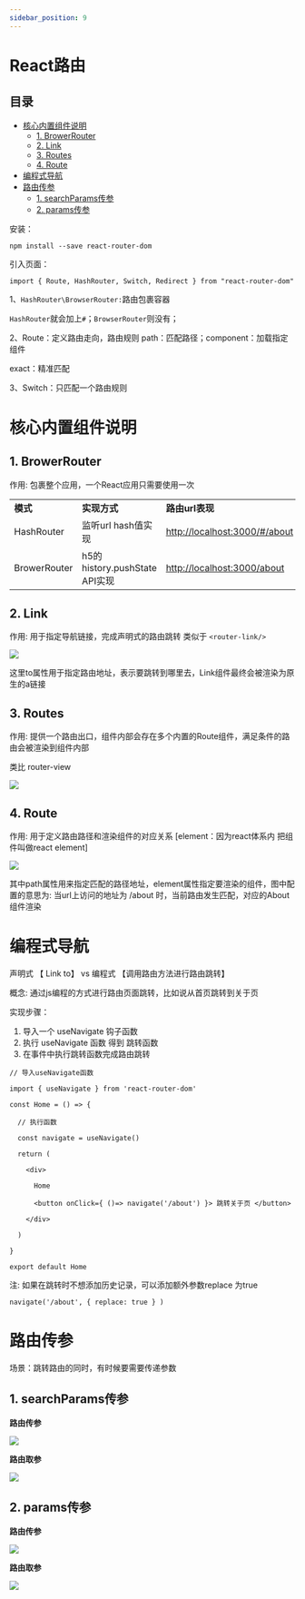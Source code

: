 ```yaml
---
sidebar_position: 9
---
```

# React路由

## 目录

- [核心内置组件说明](#核心内置组件说明)
  - [1. BrowerRouter](#1-BrowerRouter)
  - [2. Link](#2-Link)
  - [3. Routes](#3-Routes)
  - [4. Route](#4-Route)
- [编程式导航  ](#编程式导航--)
- [路由传参](#路由传参)
  - [1. searchParams传参](#1-searchParams传参)
  - [2. params传参](#2-params传参)

安装：

```react&#x20;jsx
npm install --save react-router-dom
```

引入页面：

```react&#x20;jsx
import { Route, HashRouter, Switch, Redirect } from "react-router-dom"
```

1、`HashRouter\BrowserRouter:`路由包裹容器

`HashRouter`就会加上`#`；`BrowserRouter`则没有；

2、Route：定义路由走向，路由规则 path：匹配路径；component：加载指定组件

exact：精准匹配

3、Switch：只匹配一个路由规则

# 核心内置组件说明

## 1. BrowerRouter

作用: 包裹整个应用，一个React应用只需要使用一次

|              |                             |                                                                                                |
| ------------ | --------------------------- | ---------------------------------------------------------------------------------------------- |
| **模式**       | **实现方式**                    | **路由url表现**                                                                                    |
| HashRouter   | 监听url hash值实现               | [http://localhost:3000/#/about](http://localhost:3000/#/about "http://localhost:3000/#/about") |
| BrowerRouter | h5的 history.pushState API实现 | [http://localhost:3000/about](http://localhost:3000/about "http://localhost:3000/about")       |

## 2. Link

作用: 用于指定导航链接，完成声明式的路由跳转 类似于 `<router-link/>`

![](https://cdn.nlark.com/yuque/0/2022/png/274425/1659241017118-6434a4dd-8e94-4f36-8aab-0cb8554c1c80.png)

这里to属性用于指定路由地址，表示要跳转到哪里去，Link组件最终会被渲染为原生的a链接

## 3. Routes

作用: 提供一个路由出口，组件内部会存在多个内置的Route组件，满足条件的路由会被渲染到组件内部

类比 router-view

![](https://cdn.nlark.com/yuque/0/2022/png/274425/1659241157681-d90d2517-03e5-4126-a04e-ac36802cd7ee.png)

## 4. Route

作用: 用于定义路由路径和渲染组件的对应关系 \[element：因为react体系内 把组件叫做react element]

![](https://cdn.nlark.com/yuque/0/2022/png/274425/1659241285534-d317335f-03ef-4792-b68e-2735852e53f9.png)

其中path属性用来指定匹配的路径地址，element属性指定要渲染的组件，图中配置的意思为: 当url上访问的地址为 /about 时，当前路由发生匹配，对应的About组件渲染

# 编程式导航 &#x20;

声明式 【 Link to】 vs 编程式 【调用路由方法进行路由跳转】

概念: 通过js编程的方式进行路由页面跳转，比如说从首页跳转到关于页

实现步骤：

1. 导入一个 useNavigate 钩子函数
2. 执行 useNavigate 函数 得到 跳转函数
3. 在事件中执行跳转函数完成路由跳转

```react&#x20;jsx
// 导入useNavigate函数

import { useNavigate } from 'react-router-dom'

const Home = () => {

  // 执行函数

  const navigate = useNavigate()

  return (

    <div>

      Home

      <button onClick={ ()=> navigate('/about') }> 跳转关于页 </button>

    </div>

  )

}

export default Home
```

注: 如果在跳转时不想添加历史记录，可以添加额外参数replace 为true

`navigate('/about', { replace: true } )`

# 路由传参

场景：跳转路由的同时，有时候要需要传递参数

## 1. searchParams传参

**路由传参**

![](https://cdn.nlark.com/yuque/0/2022/png/274425/1659242510791-9cd4d107-f2fc-47ff-87dc-af9418940ae9.png)

**路由取参**

![](https://cdn.nlark.com/yuque/0/2022/png/274425/1659242531089-90eb0bbb-1aa8-4bcf-89dd-5332c6d49ab2.png)

## 2. params传参

**路由传参**

![](https://cdn.nlark.com/yuque/0/2022/png/274425/1659242608059-40cce1de-3700-422d-b4ef-b4ada61c4152.png)

**路由取参**

![](https://cdn.nlark.com/yuque/0/2022/png/274425/1659242647823-818d12d4-1be8-4e2a-bbe6-2bcf8ddd614c.png)
